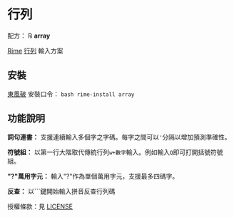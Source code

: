 # 行列

配方： ℞ **array**

[Rime](https://rime.im) [行列](http://www.array.com.tw/) 輸入方案

## 安裝

[東風破](https://github.com/rime/plum) 安裝口令： `bash rime-install array`

## 功能說明

**詞句連書：** 支援連續輸入多個字之字碼。每字之間可以`'`分隔以增加預測準確性。

**符號組：** 以第一行大階取代傳統行列`w+數字`輸入。例如輸入`Q`即可打開括號符號組。

**"?"萬用字元：** 輸入"?"作為單個萬用字元，支援最多四碼字。

**反查：** 以`\``鍵開始輸入拼音反查行列碼

授權條款：見 [LICENSE](LICENSE)

